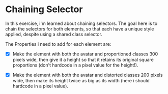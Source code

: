 # Chaining Selector
In this exercise, i'm learned about chaining selectors. The goal here is to chain the selectors for both elements, so that each have a unique style applied, despite using a shared class selector.

The Properties i need to add for each element are:

- [x] Make the element with both the avatar and proportioned classes 300 pixels wide, then give it a height so that it retains its original square proportions (don't hardcode in a pixel value for the height!).

- [x] Make the element with both the avatar and distorted classes 200 pixels wide, then make its height twice as big as its width (here i should hardcode in a pixel value).

